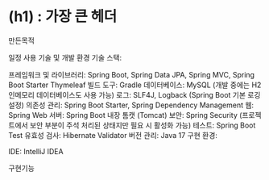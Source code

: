 # (h1) : 가장 큰 헤더

만든목적

일정
사용 기술 및 개발 환경
기술 스택:

프레임워크 및 라이브러리: Spring Boot, Spring Data JPA, Spring MVC, Spring Boot Starter Thymeleaf
빌드 도구: Gradle
데이터베이스: MySQL (개발 중에는 H2 인메모리 데이터베이스도 사용 가능)
로그: SLF4J, Logback (Spring Boot 기본 로깅 설정)
의존성 관리: Spring Boot Starter, Spring Dependency Management
웹: Spring Web
서버: Spring Boot 내장 톰캣 (Tomcat)
보안: Spring Security (프로젝트에서 보안 부분이 주석 처리된 상태지만 필요 시 활성화 가능)
테스트: Spring Boot Test
유효성 검사: Hibernate Validator
버전 관리: Java 17
구현 환경:

IDE: IntelliJ IDEA


구현기능
